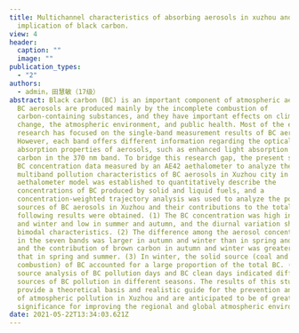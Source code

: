 ```yaml
---
title: Multichannel characteristics of absorbing aerosols in xuzhou and
  implication of black carbon.
view: 4
header:
  caption: ""
  image: ""
publication_types:
  - "2"
authors:
  - admin，田慧敏（17级）
abstract: Black carbon (BC) is an important component of atmospheric aerosols;
  BC aerosols are produced mainly by the incomplete combustion of
  carbon-containing substances, and they have important effects on climate
  change, the atmospheric environment, and public health. Most of the existing
  research has focused on the single-band measurement results of BC aerosols.
  However, each band offers different information regarding the optical
  absorption properties of aerosols, such as enhanced light absorption by brown
  carbon in the 370 nm band. To bridge this research gap, the present study used
  BC concentration data measured by an AE42 aethalometer to analyze the
  multiband pollution characteristics of BC aerosols in Xuzhou city in China. An
  aethalometer model was established to quantitatively describe the
  concentrations of BC produced by solid and liquid fuels, and a
  concentration-weighted trajectory analysis was used to analyze the potential
  sources of BC aerosols in Xuzhou and their contributions to the total BC. The
  following results were obtained. (1) The BC concentration was high in spring
  and winter and low in summer and autumn, and the diurnal variation showed
  bimodal characteristics. (2) The difference among the aerosol concentrations
  in the seven bands was larger in autumn and winter than in spring and summer,
  and the contribution of brown carbon in autumn and winter was greater than
  that in spring and summer. (3) In winter, the solid source (coal and biomass
  combustion) of BC accounted for a large proportion of the total BC. (4) A
  source analysis of BC pollution days and BC clean days indicated different
  sources of BC pollution in different seasons. The results of this study
  provide a theoretical basis and realistic guide for the prevention and control
  of atmospheric pollution in Xuzhou and are anticipated to be of great
  significance for improving the regional and global atmospheric environment.
date: 2021-05-22T13:34:03.621Z
---
```

